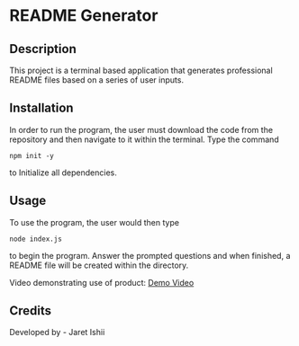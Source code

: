 # README Generator

## Description

This project is a terminal based application that generates professional README files based on a series of user inputs.

## Installation

In order to run the program, the user must download the code from the repository and then navigate to it within the terminal.  Type the command

    npm init -y

to Initialize all dependencies.

## Usage

To use the program, the user would then type

    node index.js

to begin the program.  Answer the prompted questions and when finished, a README file will be created within the directory.

Video demonstrating use of product:
[Demo Video](GenerateReadmeProj.mp4)

## Credits

Developed by - Jaret Ishii
